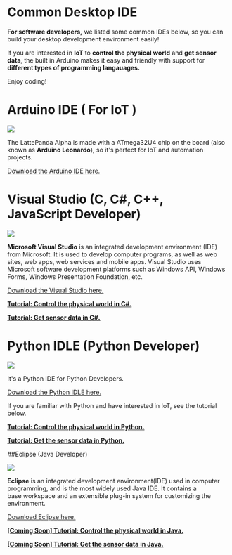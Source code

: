 # Common Desktop IDE

**For software developers,** we listed some common IDEs below, so you can build your desktop development environment easily! 

If you are interested in **IoT** to **control the physical world** and **get sensor data**, the built in Arduino makes it easy and friendly with support for **different types of programming langauages.**

Enjoy coding!


# Arduino IDE ( For IoT ) 

![](https://github.com/chrislattepanda/Docs/blob/master/assets/images/Arduino_Logo.jpg)

The LattePanda Alpha is made with a ATmega32U4 chip on the board (also known as **Arduino Leonardo**), so it's perfect for IoT and automation projects. 

[Download the Arduino IDE here.](https://www.arduino.cc/en/Main/Donate)

# Visual Studio (C, C#, C++, JavaScript Developer)

![](https://github.com/chrislattepanda/Docs/blob/master/assets/images/Visual_Studio_Logo.jpg)

**Microsoft Visual Studio** is an integrated development environment (IDE) from Microsoft. It is used to develop computer programs, as well as web sites, web apps, web services and mobile apps. Visual Studio uses Microsoft software development platforms such as Windows API, Windows Forms, Windows Presentation Foundation, etc.

[Download the Visual Studio here.](https://www.visualstudio.com/)

[<u>**Tutorial: Control the physical world in C#.**</u> ]( )

[<u>**Tutorial: Get sensor data in C#.**</u> ]( )

# Python IDLE (Python Developer) 

![](https://github.com/chrislattepanda/Docs/blob/master/assets/images/Python_Logo.png)

It's a Python IDE for Python Developers. 

[Download the Python IDLE here.](https://www.python.org/downloads/)

If you are familiar with Python and have interested in IoT, see the tutorial below.

[<u>**Tutorial: Control the physical world in Python.**</u>]( )

[<u>**Tutorial: Get the sensor data in Python.**</u>]( )

##Eclipse (Java Developer)

![](https://github.com/chrislattepanda/Docs/blob/master/assets/images/Eclipse_Logo.jpg)

**Eclipse** is an integrated development environment(IDE) used in computer programming, and is the most widely used Java IDE. It contains a base workspace and an extensible plug-in system for customizing the environment.  

[Download Eclipse here.](https://www.eclipse.org/downloads/)

<u>**[Coming Soon] Tutorial: Control the physical world in Java.**</u>

<u>**[Coming Soon] Tutorial: Get the sensor data in Java.**</u>

